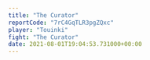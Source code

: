 ```yaml
---
title: "The Curator"
reportCode: "7rC4GqTLR3pgZQxc"
player: "Touinki"
fight: "The Curator"
date: 2021-08-01T19:04:53.731000+00:00
---
```

